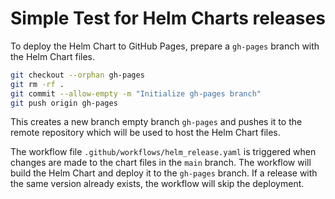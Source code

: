 # Simple Test for Helm Charts releases

To deploy the Helm Chart to GitHub Pages, prepare a `gh-pages` branch with the Helm Chart files.

```bash
git checkout --orphan gh-pages
git rm -rf .
git commit --allow-empty -m "Initialize gh-pages branch"
git push origin gh-pages
```

This creates a new branch empty branch `gh-pages` and pushes it to the remote repository which will be used to host the Helm Chart files.

The workflow file `.github/workflows/helm_release.yaml` is triggered when changes are made to the chart files in the `main` branch. The workflow will build the Helm Chart and deploy it to the `gh-pages` branch. If a release with the same version already exists, the workflow will skip the deployment.
